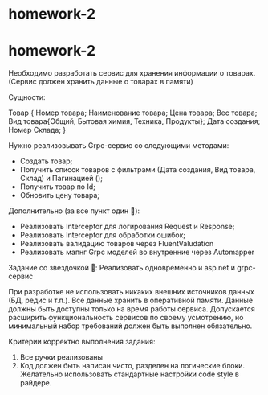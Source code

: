 # homework-2

# homework-2

Необходимо разработать сервис для хранения информации о товарах.
(Сервис должен хранить данные о товарах в памяти)

Сущности:

Товар
{
    Номер товара;
    Наименование товара;
    Цена товара;
    Вес товара;
    Вид товара{Общий, Бытовая химия, Техника, Продукты};
    Дата создания;
    Номер Склада;
}


Нужно реализовывать Grpc-сервис со следующими методами:

* Создать товар;
* Получить список товаров с фильтрами (Дата создания, Вид товара, Склад) и Пагинацией ();
* Получить товар по Id;
* Обновить цену товара;

Дополнительно (за все пункт один 💎):
* Реализовать Interceptor для логирования Request и Response;
* Реализовать Interceptor для обработки ошибок;
* Реализовать валидацию товаров через FluentValudation
* Реализовать мапнг Grpc моделей во внутренние через Automapper


Задание со звездочкой 💎: Реализовать одновременно и asp.net и grpc-сервис

При разработке не использовать никаких внешних источников данных (БД, редис и т.п.). 
Все данные хранить в оперативной памяти. Данные должны быть доступны только на время работы сервиса. Допускается расширить функциональность сервисов по своему усмотрению, но минимальный набор требований должен быть выполнен обязательно.

Критерии корректно выполнения задания: 
1. Все ручки реализованы 
2. Код должен быть написан чисто, разделен на логические блоки. Желательно использовать стандартные настройки code style в райдере.


